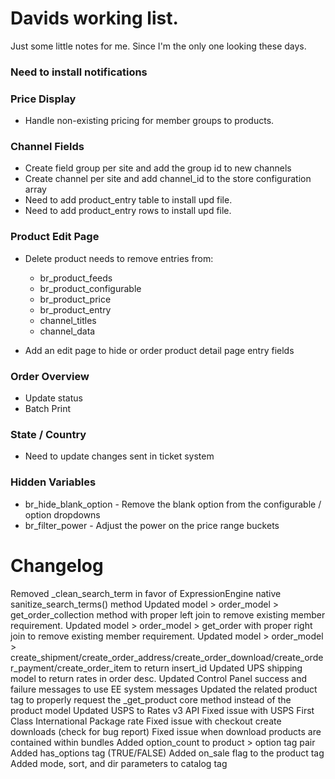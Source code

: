 # Davids working list. 

Just some little notes for me. Since I'm the only one looking these days. 

### Need to install notifications

### Price Display 

* Handle non-existing pricing for member groups to products. 

### Channel Fields

* Create field group per site and add the group id to new channels
* Create channel per site and add channel_id to the store configuration array
* Need to add product_entry table to install upd file. 
* Need to add product_entry rows to install upd file. 

### Product Edit Page

* Delete product needs to remove entries from:
	
	* br_product_feeds 
	* br_product_configurable 
	* br_product_price 
	* br_product_entry
	* channel_titles
	* channel_data
	
* Add an edit page to hide or order product detail page entry fields
 
### Order Overview

* Update status
* Batch Print

### State / Country

* Need to update changes sent in ticket system

### Hidden Variables

* br_hide_blank_option - Remove the blank option from the configurable / option dropdowns
* br_filter_power - Adjust the power on the price range buckets 

# Changelog

Removed _clean_search_term in favor of ExpressionEngine native sanitize_search_terms() method
Updated model > order_model > get_order_collection method with proper left join to remove existing member requirement. 
Updated model > order_model > get_order with proper right join to remove existing member requirement. 
Updated model > order_model > create_shipment/create_order_address/create_order_download/create_order_payment/create_order_item to return insert_id
Updated UPS shipping model to return rates in order desc. 
Updated Control Panel success and failure messages to use EE system messages
Updated the related product tag to properly request the _get_product core method instead of the product model
Updated USPS to Rates v3 API
Fixed issue with USPS First Class International Package rate
Fixed issue with checkout create downloads (check for bug report)
Fixed issue when download products are contained within bundles
Added option_count to product > option tag pair
Added has_options tag (TRUE/FALSE)
Added on_sale flag to the product tag
Added mode, sort, and dir parameters to catalog tag